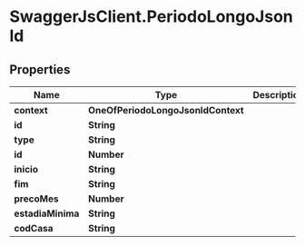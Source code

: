 # SwaggerJsClient.PeriodoLongoJsonld

## Properties

| Name              | Type                               | Description | Notes      |
| ----------------- | ---------------------------------- | ----------- | ---------- |
| **context**       | **OneOfPeriodoLongoJsonldContext** |             | [optional] |
| **id**            | **String**                         |             | [optional] |
| **type**          | **String**                         |             | [optional] |
| **id**            | **Number**                         |             | [optional] |
| **inicio**        | **String**                         |             | [optional] |
| **fim**           | **String**                         |             | [optional] |
| **precoMes**      | **Number**                         |             | [optional] |
| **estadiaMinima** | **String**                         |             | [optional] |
| **codCasa**       | **String**                         |             | [optional] |
